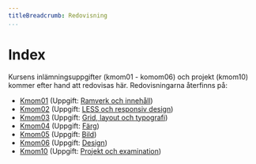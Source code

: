 ```yaml
---
titleBreadcrumb: Redovisning
...
```

Index
===============================

Kursens inlämningsuppgifter (kmom01 - komom06) och projekt (kmom10) kommer efter hand att redovisas här.
Redovisningarna återfinns på:

* [Kmom01](report/kmom01) (Uppgift: [Ramverk och innehåll](https://dbwebb.se/design/kmom01))
* [Kmom02](report/kmom02) (Uppgift: [LESS och responsiv design](https://dbwebb.se/design/kmom02))
* [Kmom03](report/kmom03) (Uppgift: [Grid, layout och typografi](https://dbwebb.se/design/kmom03))
* [Kmom04](report/kmom04) (Uppgift: [Färg](https://dbwebb.se/design/kmom04))
* [Kmom05](report/kmom05) (Uppgift: [Bild](https://dbwebb.se/design/kmom05))
* [Kmom06](report/kmom06) (Uppgift: [Design](https://dbwebb.se/design/kmom06))
* [Kmom10](report/kmom10) (Uppgift: [Projekt och examination](https://dbwebb.se/design/kmom10))
